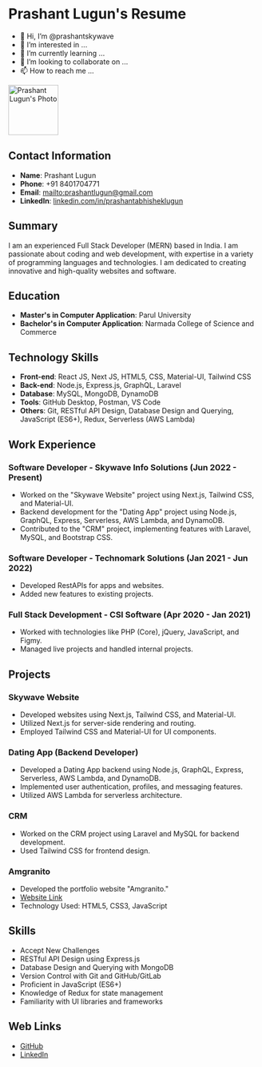 # Prashant Lugun's Resume

- 👋 Hi, I’m @prashantskywave
- 👀 I’m interested in ...
- 🌱 I’m currently learning ...
- 💞️ I’m looking to collaborate on ...
- 📫 How to reach me ...

<img src="https://avatars.githubusercontent.com/u/136677987?v=4" alt="Prashant Lugun's Photo" height="100px" aspectratio="1/1"/>

## Contact Information

- **Name**: Prashant Lugun
- **Phone**: +91 8401704771
- **Email**: [mailto:prashantlugun@gmail.com](prashantlugun@gmail.com)
- **LinkedIn**: [linkedin.com/in/prashantabhisheklugun](https://www.linkedin.com/in/prashantabhisheklugun)

## Summary

I am an experienced Full Stack Developer (MERN) based in India. I am passionate about coding and web development, with expertise in a variety of programming languages and technologies. I am dedicated to creating innovative and high-quality websites and software.

## Education

- **Master's in Computer Application**: Parul University
- **Bachelor's in Computer Application**: Narmada College of Science and Commerce

## Technology Skills

- **Front-end**: React JS, Next JS, HTML5, CSS, Material-UI, Tailwind CSS
- **Back-end**: Node.js, Express.js, GraphQL, Laravel
- **Database**: MySQL, MongoDB, DynamoDB
- **Tools**: GitHub Desktop, Postman, VS Code
- **Others**: Git, RESTful API Design, Database Design and Querying, JavaScript (ES6+), Redux, Serverless (AWS Lambda)

## Work Experience

### Software Developer - Skywave Info Solutions (Jun 2022 - Present)

- Worked on the "Skywave Website" project using Next.js, Tailwind CSS, and Material-UI.
- Backend development for the "Dating App" project using Node.js, GraphQL, Express, Serverless, AWS Lambda, and DynamoDB.
- Contributed to the "CRM" project, implementing features with Laravel, MySQL, and Bootstrap CSS.

### Software Developer - Technomark Solutions (Jan 2021 - Jun 2022)

- Developed RestAPIs for apps and websites.
- Added new features to existing projects.

### Full Stack Development - CSI Software (Apr 2020 - Jan 2021)

- Worked with technologies like PHP (Core), jQuery, JavaScript, and Figmy.
- Managed live projects and handled internal projects.

## Projects

### Skywave Website

- Developed websites using Next.js, Tailwind CSS, and Material-UI.
- Utilized Next.js for server-side rendering and routing.
- Employed Tailwind CSS and Material-UI for UI components.

### Dating App (Backend Developer)

- Developed a Dating App backend using Node.js, GraphQL, Express, Serverless, AWS Lambda, and DynamoDB.
- Implemented user authentication, profiles, and messaging features.
- Utilized AWS Lambda for serverless architecture.

### CRM

- Worked on the CRM project using Laravel and MySQL for backend development.
- Used Tailwind CSS for frontend design.

### Amgranito

- Developed the portfolio website "Amgranito."
- [Website Link](https://amgranito.ca/)
- Technology Used: HTML5, CSS3, JavaScript

## Skills

- Accept New Challenges
- RESTful API Design using Express.js
- Database Design and Querying with MongoDB
- Version Control with Git and GitHub/GitLab
- Proficient in JavaScript (ES6+)
- Knowledge of Redux for state management
- Familiarity with UI libraries and frameworks

## Web Links

- [GitHub](https://github.com/Abhi-6284)
- [LinkedIn](https://www.linkedin.com/in/prashantabhisheklugun/)
